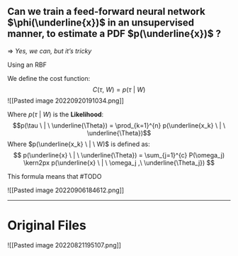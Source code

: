## Can we train a feed-forward neural network $\phi(\underline{x})$ in an unsupervised manner, to estimate a PDF $p(\underline{x})$ ?
⇒ *Yes, we can, but it’s tricky*

Using an RBF 

We define the cost function:
$$
C(\tau ,\ W) = p(\tau \ | \ W)
$$
![[Pasted image 20220920191034.png]]

Where $p(\tau \ | \ W)$ is the **Likelihood**:
$$p(\tau \ | \ \underline{\Theta}) = \prod_{k=1}^{n} p(\underline{x_k} \ | \ \underline{\Theta})$$
Where $p(\underline{x_k} \ | \ W)$ is defined as:
$$
p(\underline{x} \ | \ \underline{\Theta}) = \sum_{j=1}^{c} P(\omega_j) \kern2px p(\underline{x} \ | \ \omega_j ,\ \underline{\Theta_j})
$$




This formula means that #TODO 

![[Pasted image 20220906184612.png]]


---
# Original Files
![[Pasted image 20220821195107.png]]
